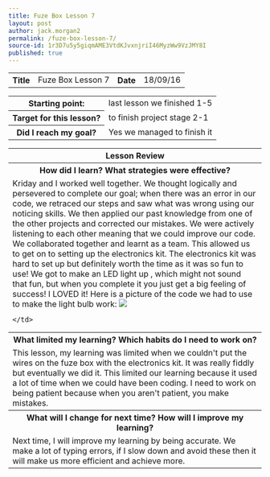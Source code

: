 ```yaml
---
title: Fuze Box Lesson 7
layout: post
author: jack.morgan2
permalink: /fuze-box-lesson-7/
source-id: 1r3D7u5y5giqmAME3VtdKJvxnjriI46MyzWw9VzJMY8I
published: true
---
```

<table>
  <tr>
    <th>Title</th>
    <td>Fuze Box Lesson 7</td>
    <th>Date</th>
    <td>18/09/16</td>
  </tr>
</table>


<table>
  <tr>
    <th>Starting point:</th>
    <td>last lesson we finished 1-5</td>
  </tr>
  <tr>
    <th>Target for this lesson?</th>
    <td>to finish project stage 2-1</td>
  </tr>
  <tr>
    <th>Did I reach my goal?</th>
    <td>Yes we managed to finish it</td>
  </tr>
</table>


<table>
  <tr>
    <th>Lesson Review</th>
  </tr>
  <tr>
    <th>How did I learn? What strategies were effective? </th>
  </tr>
  <tr>
    <td>Kriday and I worked well together. We thought logically  and persevered to complete our goal; when there was an error in our code, we retraced our steps and saw what was wrong using our noticing skills.  We then applied our past knowledge from one of the other projects and corrected our mistakes. We were actively listening to each other meaning  that we could improve our code. We collaborated together and learnt as a team. This allowed us to get on to setting up the electronics kit. The electronics kit was hard to set up but definitely worth the time as it was so fun to use! We got to make an LED light up , which might not sound that fun, but when you complete it you just get a big feeling of success! I LOVED it!  Here is a picture of the code we had to use to make the light bulb work: <!--and a picture of the wiring, consisting of 2 leds a resistor and 2 wires -->
    
    
    
    
    
    
    
   <img src="https://github.com/jackm245/jackm245.github.io/blob/master/images/project%20stage%204-1%20code.PNG?raw=true"> 
     
    
    </td>
  </tr>
  
  <tr>
    <th> What limited my learning? Which habits do I need to work on? </th>
  </tr>
  <tr>
    <td>This lesson, my learning was limited when we couldn't put the wires on the fuze box with the electronics kit. It was really fiddly but eventually we did it. This limited our learning because it used a lot of time when we could have been coding. I need to work on being patient because when you aren't patient, you make mistakes.</td>
  </tr>
  <tr>
    <th>What will I change for next time? How will I improve my learning?</th>
  </tr>
  <tr>
    <td>Next time, I will improve my learning by being accurate. We make a lot of typing errors, if I slow down and avoid these then it will make us more efficient and achieve more.</td>
  </tr>
</table>


